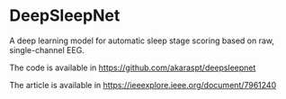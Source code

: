 # DeepSleepNet

A deep learning model for automatic sleep stage scoring based on raw, single-channel EEG.

The code is available in https://github.com/akaraspt/deepsleepnet

The article is available in https://ieeexplore.ieee.org/document/7961240 
